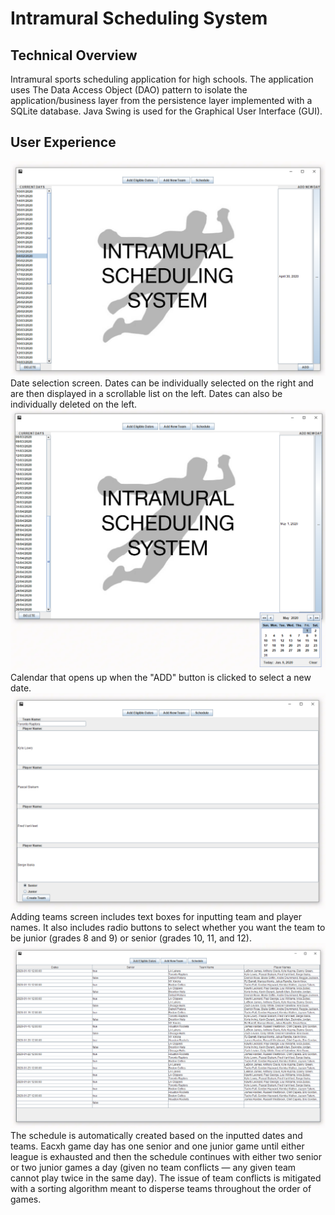 # Intramural Scheduling System

## Technical Overview
Intramural sports scheduling application for high schools. The application uses The Data Access Object (DAO) pattern to isolate the application/business layer from the persistence layer implemented with a SQLite database. Java Swing is used for the Graphical User Interface (GUI).

## User Experience
![Screenshot 1](screenshots/sc-1.png)
Date selection screen. Dates can be individually selected on the right and are then displayed in a scrollable list on the left. Dates can also be individually deleted on the left.
![Screenshot 2](screenshots/sc-2.png)
Calendar that opens up when the "ADD" button is clicked to select a new date.
![Screenshot 3](screenshots/sc-3.png)
Adding teams screen includes text boxes for inputting team and player names. It also includes radio buttons to select whether you want the team to be junior (grades 8 and 9) or senior (grades 10, 11, and 12).
![Screenshot 4](screenshots/sc-4.png)
The schedule is automatically created based on the inputted dates and teams. Eacxh game day has one senior and one junior game until either league is exhausted and then the schedule continues with either two senior or two junior games a day (given no team conflicts — any given team cannot play twice in the same day). The issue of team conflicts is mitigated with a sorting algorithm meant to disperse teams throughout the order of games.

